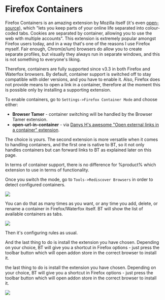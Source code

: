 # Firefox Containers

Firefox Containers is an amazing extension by Mozilla itself (it's even [open-source](https://github.com/mozilla/multi-account-containers#readme)), which "lets you keep parts of your online life separated into colour-coded tabs.  Cookies are separated by container, allowing you to use the web with  multiple accounts". This extension is extremely popular amongst Firefox users today, and in a way that's one of the reasons I use Firefox myself. Fair enough, Chrom(e/ium) browsers do allow you to create separate profiles, but visually they always run in separate windows, and this is not something to everyone's liking.

Therefore, containers are fully supported since v3.3 in both Firefox and Waterfox browsers. By default, container support is switched off to stay compatible with older versions, and you have to enable it. Also, Firefox does not provide means to open a link in a container, therefore at the moment this is possible only by installing a supporting extension.

To enable containers, go to `Settings->Firefox Container Mode` and choose either:

- **Browser Tamer** - container switching will be handled by the Browser Tamer extension.
- **open-url-in-container** - via [Danys H's awesome "Open external links in a container" extension](https://addons.mozilla.org/en-GB/firefox/addon/open-url-in-container/).

The choice is yours. The second extension is more versatile when it comes to handling containers, and the first one is native to BT, so it not only handles containers but can forward links to BT as explained later on this page.

In terms of container support, there is no difference for %product% which extension to use in terms of functionality.

Once you switch the mode, go to `Tools->Rediscover Browsers` in order to detect configured containers.

![](ff-containers-123.png)

You can do that as many times as you want, or any time you add, delete, or rename a container in Firefox/Waterfox itself. BT will show the list of available containers as tabs.

![](ff-containers-list.png)

Then it's configuring rules as usual.

And the last thing to do is install the extension you have chosen. Depending on your choice, BT will give you a shortcut in Firefox options - just press the toolbar button which will open addon store in the correct browser to install it.

the last thing to do is install the extension you have chosen. Depending on your choice, BT will give you a shortcut in Firefox options - just press the toolbar button which will open addon store in the correct browser to install it.

![](ff-containers-xcmd.png)